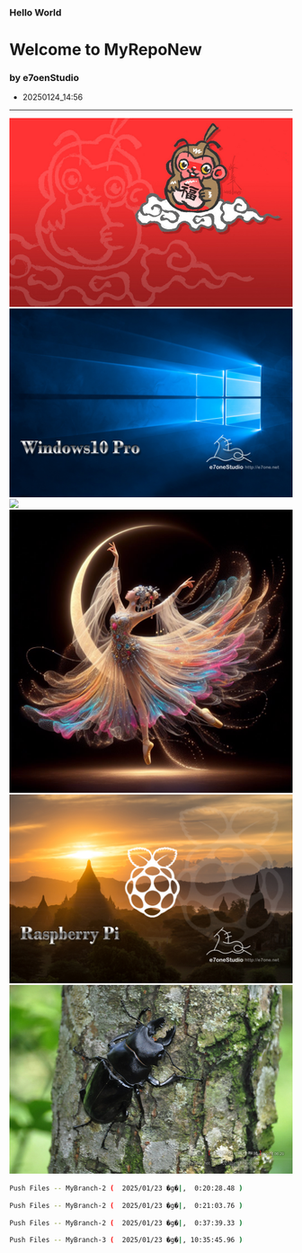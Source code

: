 ### Hello World 
# Welcome to MyRepoNew 
### by e7oenStudio 

- 20250124_14:56

---

<img src="IMGobj_FuLuMonkey_20160215_c1-900.jpg">

<img src="Wallpaper_Windows10p_01.jpg" width="800">

<img src="https://3dpaper.com.tw/wp-content/uploads/LanternEvent_2025B_0001-001600x400-1.png" width="800">

<img src="20240105_AIGC_Bing_美麗藝術性_S002-01.jpg" width=800>


<img src="IMG_Wallpaper--RPI-1920x1280_Temple.jpg">

<img src="2014_0629_0719_update_share.jpg" width=800>

~~~sh  
Push Files -- MyBranch-2 (  2025/01/23 �g�|,  0:20:28.48 ) 
~~~  
~~~sh  
Push Files -- MyBranch-2 (  2025/01/23 �g�|,  0:21:03.76 ) 
~~~  
~~~sh  
Push Files -- MyBranch-2 (  2025/01/23 �g�|,  0:37:39.33 ) 
~~~  
~~~sh  
Push Files -- MyBranch-3 (  2025/01/23 �g�|, 10:35:45.96 ) 
~~~  
